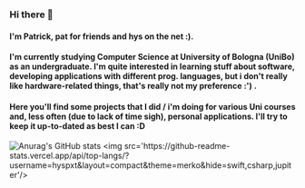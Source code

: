 ### Hi there 👋
#### I'm Patrick, pat for friends and hys on the net :). 
#### I'm currently studying Computer Science at University of Bologna (UniBo) as an undergraduate. I'm quite interested in learning stuff about software, developing applications with different prog. languages, but i don't really like hardware-related things, that's really not my preference :') . 
#### Here you'll find some projects that I did / i'm doing for various Uni courses and, less often (due to lack of time sigh), personal applications. I'll try to keep it up-to-dated as best I can :D

![Anurag's GitHub stats]([https://github-readme-stats.vercel.app/api?username=hyspxt&show_icons=true](https://stats-hyspxts-projects.vercel.app/)&theme=merko)
<img src='https://github-readme-stats.vercel.app/api/top-langs/?username=hyspxt&layout=compact&theme=merko&hide=swift,csharp,jupiter'/>

